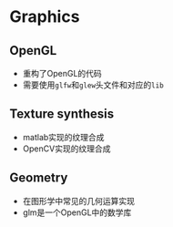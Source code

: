 # Graphics

## OpenGL
- 重构了OpenGL的代码
- 需要使用`glfw`和`glew`头文件和对应的`lib`

## Texture synthesis
- matlab实现的纹理合成
- OpenCV实现的纹理合成

## Geometry
- 在图形学中常见的几何运算实现
- glm是一个OpenGL中的数学库